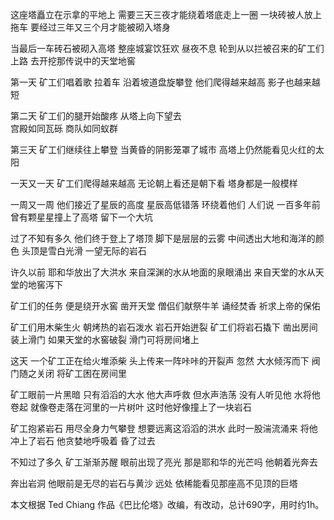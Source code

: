 这座塔矗立在示拿的平地上
需要三天三夜才能绕着塔底走上一圈
一块砖被人放上拖车
要经过三年又三个月才能被砌入塔身

当最后一车砖石被砌入高塔
整座城宴饮狂欢  昼夜不息
轮到从以拦被召来的矿工们上路
去开挖那传说中的天堂地窖

第一天  矿工们唱着歌  拉着车
沿着坡道盘旋攀登
他们爬得越来越高  影子也越来越短

第二天  矿工们的腿开始酸疼
从塔上向下望去  
宫殿如同瓦砾  商队如同蚁群

第三天  矿工们继续往上攀登
当黄昏的阴影笼罩了城市
高塔上仍然能看见火红的太阳

一天又一天  矿工们爬得越来越高
无论朝上看还是朝下看
塔身都是一般模样

一周又一周  他们接近了星辰的高度
星辰高低错落  环绕着他们
人们说  一百多年前
曾有颗星星撞上了高塔  留下一个大坑

过了不知有多久  他们终于登上了塔顶
脚下是层层的云雾  中间透出大地和海洋的颜色
头顶是雪白光滑  一望无际的岩石

许久以前  耶和华放出了大洪水
来自深渊的水从地面的泉眼涌出
来自天堂的水从天堂的地窖泻下

矿工们的任务
便是绕开水窖  凿开天堂
僧侣们献祭牛羊  诵经焚香
祈求上帝的保佑

矿工们用木柴生火  朝烤热的岩石泼水
岩石开始迸裂
矿工们将岩石撬下  凿出房间  装上滑门
如果天堂的水窖破裂  滑门可将房间堵上

这天  一个矿工正在给火堆添柴
头上传来一阵咔咔的开裂声
忽然  大水倾泻而下
阀门随之关闭  将矿工困在房间里

矿工眼前一片黑暗 只有滔滔的大水
他大声呼救  但水声浩荡  没有人听见他
水将他卷起  就像卷走落在河里的一片树叶
这时他好像撞上了一块岩石

矿工抱紧岩石  用尽全身力气攀登
想要远离这滔滔的洪水
此时一股湍流涌来  将他冲上了岩石
他贪婪地呼吸着  昏了过去

不知过了多久  矿工渐渐苏醒
眼前出现了亮光  那是耶和华的光芒吗
他朝着光奔去  

奔出岩洞  他眼前是无尽的岩石与黄沙
远处  依稀能看见那座高不见顶的巨塔


本文根据 Ted Chiang 作品《巴比伦塔》改编，有改动，总计690字，用时约1h。
